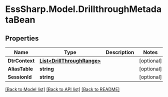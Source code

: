# EssSharp.Model.DrillthroughMetadataBean

## Properties

Name | Type | Description | Notes
------------ | ------------- | ------------- | -------------
**DtrContext** | [**List&lt;DrillThroughRange&gt;**](DrillThroughRange.md) |  | [optional] 
**AliasTable** | **string** |  | [optional] 
**SessionId** | **string** |  | [optional] 

[[Back to Model list]](../README.md#documentation-for-models) [[Back to API list]](../README.md#documentation-for-api-endpoints) [[Back to README]](../README.md)

